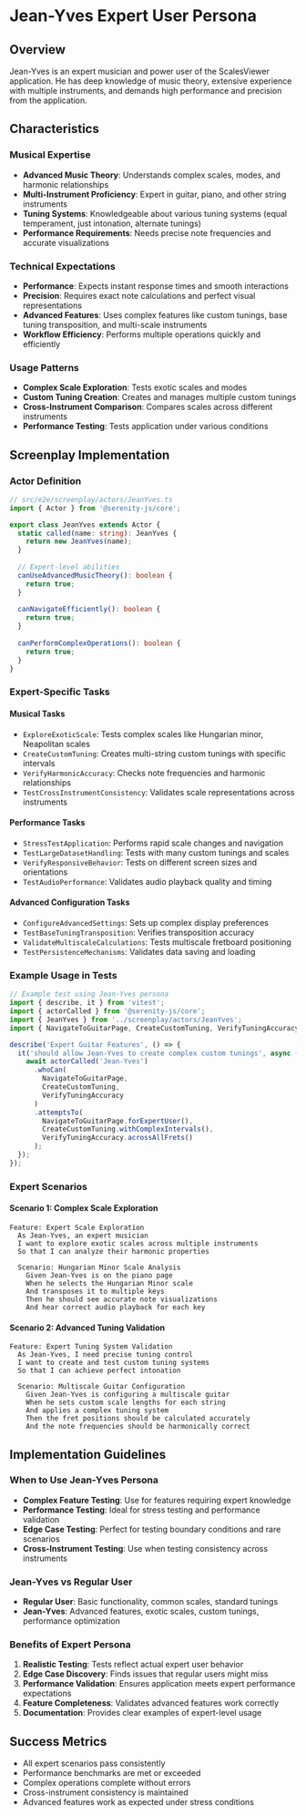 # Jean-Yves Expert User Persona

## Overview
Jean-Yves is an expert musician and power user of the ScalesViewer application. He has deep knowledge of music theory, extensive experience with multiple instruments, and demands high performance and precision from the application.

## Characteristics

### Musical Expertise
- **Advanced Music Theory**: Understands complex scales, modes, and harmonic relationships
- **Multi-Instrument Proficiency**: Expert in guitar, piano, and other string instruments
- **Tuning Systems**: Knowledgeable about various tuning systems (equal temperament, just intonation, alternate tunings)
- **Performance Requirements**: Needs precise note frequencies and accurate visualizations

### Technical Expectations
- **Performance**: Expects instant response times and smooth interactions
- **Precision**: Requires exact note calculations and perfect visual representations
- **Advanced Features**: Uses complex features like custom tunings, base tuning transposition, and multi-scale instruments
- **Workflow Efficiency**: Performs multiple operations quickly and efficiently

### Usage Patterns
- **Complex Scale Exploration**: Tests exotic scales and modes
- **Custom Tuning Creation**: Creates and manages multiple custom tunings
- **Cross-Instrument Comparison**: Compares scales across different instruments
- **Performance Testing**: Tests application under various conditions

## Screenplay Implementation

### Actor Definition
```typescript
// src/e2e/screenplay/actors/JeanYves.ts
import { Actor } from '@serenity-js/core';

export class JeanYves extends Actor {
  static called(name: string): JeanYves {
    return new JeanYves(name);
  }
  
  // Expert-level abilities
  canUseAdvancedMusicTheory(): boolean {
    return true;
  }
  
  canNavigateEfficiently(): boolean {
    return true;
  }
  
  canPerformComplexOperations(): boolean {
    return true;
  }
}
```

### Expert-Specific Tasks

#### Musical Tasks
- `ExploreExoticScale`: Tests complex scales like Hungarian minor, Neapolitan scales
- `CreateCustomTuning`: Creates multi-string custom tunings with specific intervals
- `VerifyHarmonicAccuracy`: Checks note frequencies and harmonic relationships
- `TestCrossInstrumentConsistency`: Validates scale representations across instruments

#### Performance Tasks
- `StressTestApplication`: Performs rapid scale changes and navigation
- `TestLargeDatasetHandling`: Tests with many custom tunings and scales
- `VerifyResponsiveBehavior`: Tests on different screen sizes and orientations
- `TestAudioPerformance`: Validates audio playback quality and timing

#### Advanced Configuration Tasks
- `ConfigureAdvancedSettings`: Sets up complex display preferences
- `TestBaseTuningTransposition`: Verifies transposition accuracy
- `ValidateMultiscaleCalculations`: Tests multiscale fretboard positioning
- `TestPersistenceMechanisms`: Validates data saving and loading

### Example Usage in Tests
```typescript
// Example test using Jean-Yves persona
import { describe, it } from 'vitest';
import { actorCalled } from '@serenity-js/core';
import { JeanYves } from '../screenplay/actors/JeanYves';
import { NavigateToGuitarPage, CreateCustomTuning, VerifyTuningAccuracy } from '../screenplay/tasks';

describe('Expert Guitar Features', () => {
  it('should allow Jean-Yves to create complex custom tunings', async () => {
    await actorCalled('Jean-Yves')
      .whoCan(
        NavigateToGuitarPage,
        CreateCustomTuning,
        VerifyTuningAccuracy
      )
      .attemptsTo(
        NavigateToGuitarPage.forExpertUser(),
        CreateCustomTuning.withComplexIntervals(),
        VerifyTuningAccuracy.acrossAllFrets()
      );
  });
});
```

### Expert Scenarios

#### Scenario 1: Complex Scale Exploration
```gherkin
Feature: Expert Scale Exploration
  As Jean-Yves, an expert musician
  I want to explore exotic scales across multiple instruments
  So that I can analyze their harmonic properties

  Scenario: Hungarian Minor Scale Analysis
    Given Jean-Yves is on the piano page
    When he selects the Hungarian Minor scale
    And transposes it to multiple keys
    Then he should see accurate note visualizations
    And hear correct audio playback for each key
```

#### Scenario 2: Advanced Tuning Validation
```gherkin
Feature: Expert Tuning System Validation
  As Jean-Yves, I need precise tuning control
  I want to create and test custom tuning systems
  So that I can achieve perfect intonation

  Scenario: Multiscale Guitar Configuration
    Given Jean-Yves is configuring a multiscale guitar
    When he sets custom scale lengths for each string
    And applies a complex tuning system
    Then the fret positions should be calculated accurately
    And the note frequencies should be harmonically correct
```

## Implementation Guidelines

### When to Use Jean-Yves Persona
- **Complex Feature Testing**: Use for features requiring expert knowledge
- **Performance Testing**: Ideal for stress testing and performance validation
- **Edge Case Testing**: Perfect for testing boundary conditions and rare scenarios
- **Cross-Instrument Testing**: Use when testing consistency across instruments

### Jean-Yves vs Regular User
- **Regular User**: Basic functionality, common scales, standard tunings
- **Jean-Yves**: Advanced features, exotic scales, custom tunings, performance optimization

### Benefits of Expert Persona
1. **Realistic Testing**: Tests reflect actual expert user behavior
2. **Edge Case Discovery**: Finds issues that regular users might miss
3. **Performance Validation**: Ensures application meets expert performance expectations
4. **Feature Completeness**: Validates advanced features work correctly
5. **Documentation**: Provides clear examples of expert-level usage

## Success Metrics
- All expert scenarios pass consistently
- Performance benchmarks are met or exceeded
- Complex operations complete without errors
- Cross-instrument consistency is maintained
- Advanced features work as expected under stress conditions